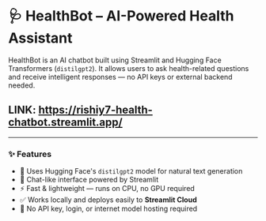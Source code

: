 # 🩺 HealthBot – AI-Powered Health Assistant

HealthBot is an AI chatbot built using Streamlit and Hugging Face Transformers (`distilgpt2`). It allows users to ask health-related questions and receive intelligent responses — no API keys or external backend needed.

## LINK: https://rishiy7-health-chatbot.streamlit.app/
---

### ✨ Features

- 🤖 Uses Hugging Face's `distilgpt2` model for natural text generation
- 💬 Chat-like interface powered by Streamlit
- ⚡ Fast & lightweight — runs on CPU, no GPU required
- ✅ Works locally and deploys easily to **Streamlit Cloud**
- 🔐 No API key, login, or internet model hosting required



